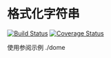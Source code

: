 格式化字符串 
===
[![Build Status](https://travis-ci.com/php-lsys/format.svg?branch=master)](https://travis-ci.com/php-lsys/format)
[![Coverage Status](https://coveralls.io/repos/github/php-lsys/format/badge.svg?branch=master)](https://coveralls.io/github/lsys/format?branch=master)


使用参阅示例 ./dome
